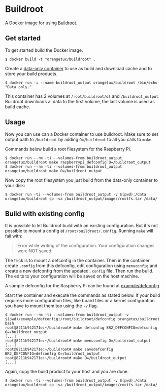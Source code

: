 # Buildroot
A Docker image for using [Buildroot][buildroot].

## Get started
To get started build the Docker image.

``` shell
$ docker build -t "orangetux/buildroot" .
```

Create a [data-only container][data-only] to use as build and download
cache and to store your build products. 

``` shell
$ docker run -i --name buildroot_output orangetux/buildroot /bin/echo "Data only."
```

This container has 2 volumes at `/root/buildroot/dl` and `/buildroot_output`. 
Buildroot downloads al data to the first volume, the last volume is used as
build cache.

## Usage
Now you can use can a Docker container to use buildroot. Make sure to set 
output path to `/buildroot` by adding `O=/buildroot` to all you calls to
`make`.

Commands below build a root filesystem for the Raspberry Pi.

```shell
$ docker run --rm -ti --volumes-from buildroot_output orangetux/buildroot make raspberrypi_defconfig O=/buildroot_output
$ docker run --rm -ti --volumes-from buildroot_output orangetux/buildroot make O=/buildroot_output
```
Now copy the root filesystem you just build from the data-only container to your disk:

```shell
$ docker run -ti --volumes-from buildroot_output -v $(pwd):/data orangetux/buildroot cp -va /buildroot_output/images/rootfs.tar /data/
```

## Build with existing config
It is possible to let Buildroot build with an existing configuration. But it's
not possible to mount a config at `/root/buildroot/.config`. Running `make`
will  fail with:

> Error while writing of the configuration.
> Your configuration changes were NOT saved.

The trick is to mount a defconfig in the container. Then in the container
create `.config` from this defconfig, edit configuration using `menuconfig` and
create a new defconfig from the updated `.config` file. Then run the build.
The edits to your configuration will be saved on the host machine.

A sample defconfig for the Raspberry Pi can be found at
[example/defconfig][defconfig].

Start the container and execute the commands as stated below. If your build
requires more configuration files, like board files or a kernel configuration
you have to mount them too using the `-v` flag.

```shell
$ docker run --rm -ti --volumes-from buildroot_output -v $(pwd)/example/defconfig:/root/buildroot/defconfig orangetux/buildroot bash
root@8211b942171e:~/buildroot# make defconfig BR2_DEFCONFIG=defconfig O=/buildroot_output
[...]
root@8211b942171e:~/buildroot# make menuconfig O=/buildroot_output
[...]
root@8211b942171e:~/buildroot# make savedefconfig BR2_DEFCONFIG=defconfig O=/buildroot_output
root@8211b942171e:~/buildroot# make O=/buildroot_output 
[...]
```

Again, copy the build product to your host and you are done.

```shell
$ docker run -ti --volumes-from buildroot_output -v $(pwd):/data orangetux/buildroot cp -va /buildroot_output/images/rootfs.tar /data/
```

[buildroot]:http://buildroot.uclibc.org/
[data-only]:https://docs.docker.com/userguide/dockervolumes/
[defconfig]:example/defconfig

